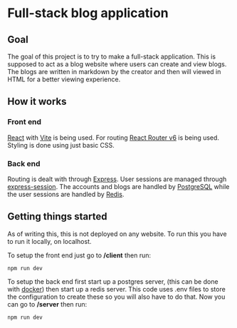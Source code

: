 # Full-stack blog application

## Goal

The goal of this project is to try to make a full-stack application. This is supposed to act as a blog website where users can create and view blogs.
The blogs are written in markdown by the creator and then will viewed in HTML for a better viewing experience.

## How it works

### Front end

[React](https://react.dev) with [Vite](https://react.dev) is being used. For routing [React Router v6](https://reactrouter.com/en/main) is being used.
Styling is done using just basic CSS.

### Back end

Routing is dealt with through [Express](https://expressjs.com). User sessions are managed through [express-session](https://www.npmjs.com/package/express-session).
The accounts and blogs are handled by [PostgreSQL](https://www.postgresql.org) while the user sessions are handled by [Redis](https://redis.io).

## Getting things started

As of writing this, this is not deployed on any website. To run this you have to run it locally, on localhost.

To setup the front end just go to **/client** then run:

```
npm run dev
```

To setup the back end first start up a postgres server, (this can be done with [docker](https://hub.docker.com/_/postgres))
then start up a redis server. This code uses .env files to store the configuration to create these so you will also have to do that.
Now you can go to **/server** then run:

```
npm run dev
```
